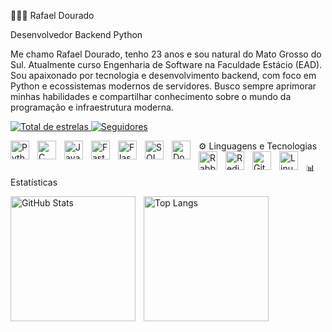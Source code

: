 👨🏻‍💻 Rafael Dourado

Desenvolvedor Backend Python

Me chamo Rafael Dourado, tenho 23 anos e sou natural do Mato Grosso do Sul. Atualmente curso Engenharia de Software na Faculdade Estácio (EAD).
Sou apaixonado por tecnologia e desenvolvimento backend, com foco em Python e ecossistemas modernos de servidores.
Busco sempre aprimorar minhas habilidades e compartilhar conhecimento sobre o mundo da programação e infraestrutura moderna.

<p align="left"> <a href="https://github.com/rafaeldourado8?tab=repositories&sort=stargazers"> <img alt="Total de estrelas" title="Total de estrelas GitHub" src="https://custom-icon-badges.demolab.com/github/stars/rafaeldourado8?color=55960c&style=for-the-badge&labelColor=488207&logo=star&label=estrelas" /> </a> <a href="https://github.com/rafaeldourado8?tab=followers"> <img alt="Seguidores" title="Me siga no GitHub" src="https://custom-icon-badges.demolab.com/github/followers/rafaeldourado8?color=236ad3&labelColor=1155ba&style=for-the-badge&logo=github&label=Seguidores&logoColor=white" /> </a> </p>
⚙️ Linguagens e Tecnologias
<img align="left" alt="Python" title="Python" width="30px" style="padding-right:10px;" src="https://cdn.jsdelivr.net/gh/devicons/devicon@latest/icons/python/python-original.svg"/> <img align="left" alt="C" title="C" width="30px" style="padding-right:10px;" src="https://cdn.jsdelivr.net/gh/devicons/devicon@latest/icons/c/c-original.svg"/> <img align="left" alt="Java" title="Java" width="30px" style="padding-right:10px;" src="https://cdn.jsdelivr.net/gh/devicons/devicon@latest/icons/java/java-original.svg"/> <img align="left" alt="FastAPI" title="FastAPI" width="30px" style="padding-right:10px;" src="https://cdn.jsdelivr.net/gh/devicons/devicon@latest/icons/fastapi/fastapi-original.svg"/> <img align="left" alt="Flask" title="Flask" width="30px" style="padding-right:10px;" src="https://cdn.jsdelivr.net/gh/devicons/devicon@latest/icons/flask/flask-original.svg"/> <img align="left" alt="SQLAlchemy" title="SQLAlchemy" width="30px" style="padding-right:10px;" src="https://cdn.jsdelivr.net/gh/devicons/devicon@latest/icons/sqlalchemy/sqlalchemy-original.svg"/> <img align="left" alt="Docker" title="Docker" width="30px" style="padding-right:10px;" src="https://cdn.jsdelivr.net/gh/devicons/devicon@latest/icons/docker/docker-original.svg"/> <img align="left" alt="RabbitMQ" title="RabbitMQ" width="30px" style="padding-right:10px;" src="https://cdn.jsdelivr.net/gh/devicons/devicon@latest/icons/rabbitmq/rabbitmq-original.svg"/> <img align="left" alt="Redis" title="Redis" width="30px" style="padding-right:10px;" src="https://cdn.jsdelivr.net/gh/devicons/devicon@latest/icons/redis/redis-original.svg"/>  <img align="left" alt="Git" title="Git" width="30px" style="padding-right:10px;" src="https://cdn.jsdelivr.net/gh/devicons/devicon@latest/icons/git/git-original.svg"/> <img align="left" alt="Linux" title="Linux" width="30px" style="padding-right:10px;" src="https://cdn.jsdelivr.net/gh/devicons/devicon@latest/icons/linux/linux-original.svg"/> <br/> <br/>
📊 Estatísticas
<p> <img align="left" alt="GitHub Stats" height="200" style="padding-right: 10px;" src="https://github-readme-stats.vercel.app/api?username=rafaeldourado8&show_icons=true&theme=tokyonight&include_all_commits=true&locale=pt-br" />

<img align="left" alt="Top Langs" height="200" src="https://github-readme-stats.vercel.app/api/top-langs/?username=rafaeldourado8&theme=tokyonight&layout=compact&custom_title=Tecnologias&langs_count=9" />

</p>
